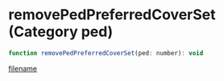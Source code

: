 # removePedPreferredCoverSet (Category ped)

```js
function removePedPreferredCoverSet(ped: number): void
```

[filename](removePedPreferredCoverSet_m.md ':include')